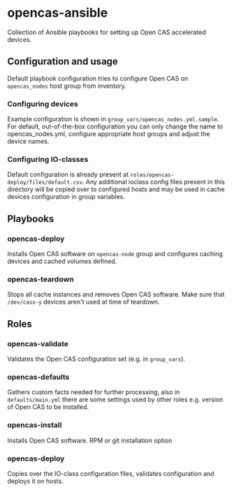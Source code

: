 # opencas-ansible
Collection of Ansible playbooks for setting up Open CAS accelerated devices.

## Configuration and usage
Default playbook configuration tries to configure Open CAS on `opencas_nodes`
host group from inventory.

### Configuring devices
Example configuration is shown in `group_vars/opencas_nodes.yml.sample`.
For default, out-of-the-box configuration you can only change the name to opencas_nodes.yml,
configure appropriate host groups and adjust the device names.

### Configuring IO-classes
Default configuration is already present at `roles/opencas-deploy/files/default.csv`.
Any additional ioclass config files present in this directory will be copied over to
configured hosts and may be used in cache devices configuration in group variables.

## Playbooks
### opencas-deploy
Installs Open CAS software on `opencas-node` group and configures caching devices
and cached volumes defined.

### opencas-teardown
Stops all cache instances and removes Open CAS software. Make sure that
`/dev/casx-y` devices aren't used at time of teardown.

## Roles
### opencas-validate
Validates the Open CAS configuration set (e.g. in `group_vars`).

### opencas-defaults
Gathers custom facts needed for further processing, also in `defaults/main.yml`
there are some settings used by other roles e.g. version of Open CAS to be installed.

### opencas-install
Installs Open CAS software. RPM or git installation option

### opencas-deploy
Copies over the IO-class configuration files, validates configuration and deploys
it on hosts.

